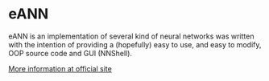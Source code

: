 # eANN

eANN is an implementation of several kind of neural networks was written with the intention of providing a (hopefully) easy to use, and easy to modify, OOP source code and GUI (NNShell).

[More information at official site](https://www.eiroca.net/eann)
